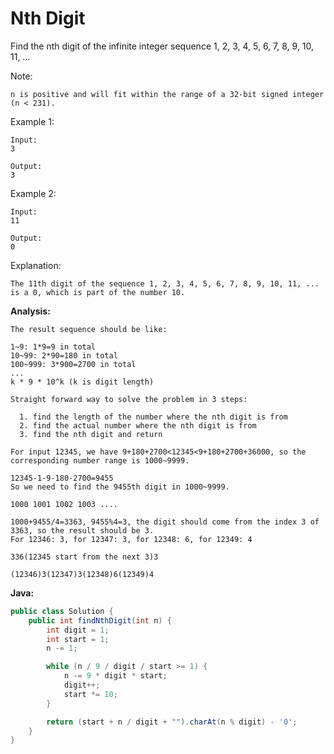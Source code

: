 # Nth Digit

Find the nth digit of the infinite integer sequence 1, 2, 3, 4, 5, 6, 7, 8, 9, 10, 11, ...

Note:

    n is positive and will fit within the range of a 32-bit signed integer (n < 231).

Example 1:

    Input:
    3

    Output:
    3

Example 2:

    Input:
    11

    Output:
    0

Explanation:

    The 11th digit of the sequence 1, 2, 3, 4, 5, 6, 7, 8, 9, 10, 11, ... is a 0, which is part of the number 10.

**Analysis:**
```
The result sequence should be like:

1~9: 1*9=9 in total
10~99: 2*90=180 in total
100~999: 3*900=2700 in total
...
k * 9 * 10^k (k is digit length)

Straight forward way to solve the problem in 3 steps:

  1. find the length of the number where the nth digit is from
  2. find the actual number where the nth digit is from
  3. find the nth digit and return

For input 12345, we have 9+180+2700<12345<9+180+2700+36000, so the corresponding number range is 1000~9999.

12345-1-9-180-2700=9455
So we need to find the 9455th digit in 1000~9999.

1000 1001 1002 1003 ....

1000+9455/4=3363, 9455%4=3, the digit should come from the index 3 of 3363, so the result should be 3.
For 12346: 3, for 12347: 3, for 12348: 6, for 12349: 4

336(12345 start from the next 3)3

(12346)3(12347)3(12348)6(12349)4
```

**Java:**
```java
public class Solution {
    public int findNthDigit(int n) {
        int digit = 1;
        int start = 1;
        n -= 1;

        while (n / 9 / digit / start >= 1) {
            n -= 9 * digit * start;
            digit++;
            start *= 10;
        }

        return (start + n / digit + "").charAt(n % digit) - '0';
    }
}
```
